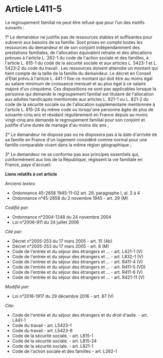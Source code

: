 # Article L411-5

Le regroupement familial ne peut être refusé que pour l'un des motifs suivants : 

1° Le demandeur ne justifie pas de ressources stables et suffisantes pour subvenir aux besoins de sa famille. Sont prises en
compte toutes les ressources du demandeur et de son conjoint indépendamment des prestations familiales, de l'allocation
équivalent retraite et des allocations prévues à l'article L. 262-1 du code de l'action sociale et des familles, à l'article
L. 815-1 du code de la sécurité sociale et aux articles L. 5423-1 et L. 5423-2  du code du travail . Les ressources doivent
atteindre un montant qui tient compte de la taille de la famille du demandeur. Le décret en Conseil d'Etat prévu à l'article
L. 441-1 fixe ce montant qui doit être au moins égal au salaire minimum de croissance mensuel et au plus égal à ce salaire
majoré d'un cinquième. Ces dispositions ne sont pas applicables lorsque la personne qui demande le regroupement familial est
titulaire de l'allocation aux adultes handicapés mentionnée aux articles L. 821-1 ou L. 821-2 du code de la sécurité sociale
ou de l'allocation supplémentaire mentionnée à l'article L. 815-24 du même code ou lorsqu'une personne âgée de plus de
soixante-cinq ans et résidant régulièrement en France depuis au moins vingt-cinq ans demande le regroupement familial pour
son conjoint et justifie d'une durée de mariage d'au moins dix ans ; 

2° Le demandeur ne dispose pas ou ne disposera pas à la date d'arrivée de sa famille en France d'un logement considéré comme
normal pour une famille comparable vivant dans la même région géographique ; 

3° Le demandeur ne se conforme pas aux principes essentiels qui, conformément aux lois de la République, régissent la vie
familiale en France, pays d'accueil.

**Liens relatifs à cet article**

_Anciens textes_:

  - Ordonnance 45-2658 1945-11-02 art. 29, paragraphe I, al. 2 à 4
  - Ordonnance n°45-2658 du 2 novembre 1945 - art. 29 (M)

_Codifié par_:

  - Ordonnance n°2004-1248 du 24 novembre 2004
  - Loi n°2006-911 du 24 juillet 2006

_Cité par_:

  - Décret n°2005-253 du 17 mars 2005 - art. 15 (Ab)
  - Décret n°2005-253 du 17 mars 2005 - art. 8 (M)
  - Code de l'entrée et du séjour des étrangers et ... - art. L421-1 (V)
  - Code de l'entrée et du séjour des étrangers et ... - art. L832-1 (V)
  - Code de l'entrée et du séjour des étrangers et ... - art. R411-4 (V)
  - Code de l'entrée et du séjour des étrangers et ... - art. R411-5 (VD)
  - Code de l'entrée et du séjour des étrangers et ... - art. R411-6 (V)
  - Code de l'entrée et du séjour des étrangers et ... - art. R421-11 (V)

_Modifié par_:

  - Loi n°2016-1917 du 29 décembre 2016 - art. 87 (V)

_Cite_:

  - Code de l'entrée et du séjour des étrangers et du droit d'asile. - art. L441-1
  - Code du travail - art. L5423-1
  - Code du travail - art. L5423-8
  - Code de la sécurité sociale. - art. L815-1
  - Code de la sécurité sociale. - art. L815-24
  - Code de la sécurité sociale. - art. L821-1
  - Code de l'action sociale et des familles - art. L262-1
